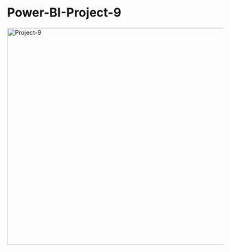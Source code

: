# Power-BI-Project-9

<img width="888" height="505" alt="Project-9" src="https://github.com/user-attachments/assets/7f340ddb-6e6a-49ad-9ea0-36d5675929e4" />
